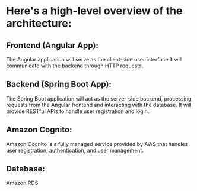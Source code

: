 # Here's a high-level overview of the architecture:

## Frontend (Angular App):
The Angular application will serve as the client-side user interface
It will communicate with the backend through HTTP requests.

## Backend (Spring Boot App):
The Spring Boot application will act as the server-side backend, processing requests from the Angular frontend and interacting with the database.
It will provide RESTful APIs to handle user registration and login.

## Amazon Cognito:
Amazon Cognito is a fully managed service provided by AWS that handles user registration, authentication, and user management.

## Database:
Amazon RDS


